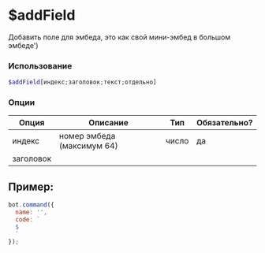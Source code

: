 

# $addField

Добавить поле для эмбеда, это как свой мини-эмбед в большом эмбеде')

### Использование
 
```php
$addField[индекс;заголовок;текст;отдельно]
```

### Опции


| Опция | Описание | Тип | Обязательно? |
|--------|-------------|------|----------|
| индекс | номер эмбеда (максимум 64) | число | да |
| заголовок |


## Пример:

```javascript
bot.command({
  name: '',
  code: `
  $
  `
});
```

